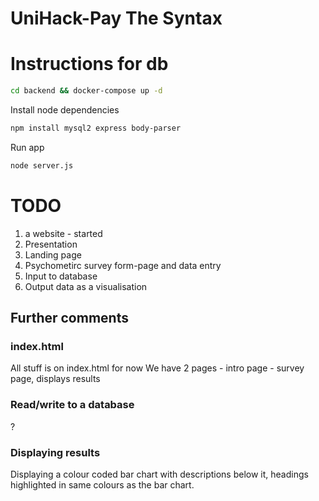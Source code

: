 # UniHack-Pay The Syntax

# Instructions for db
```bash
cd backend && docker-compose up -d
```

Install node dependencies
```bash
npm install mysql2 express body-parser
```

Run app
```bash
node server.js
```

# TODO
1. a website - started
2. Presentation
3. Landing page
4. Psychometirc survey form-page and data entry
5. Input to database
6. Output data as a visualisation


## Further comments

### index.html
All stuff is on index.html for now
We have 2 pages
    - intro page
    - survey page, displays results


### Read/write to a database
?

### Displaying results
Displaying a colour coded bar chart with descriptions below it, headings highlighted in same
colours as the bar chart.